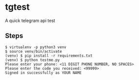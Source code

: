 # tgtest
A quick telegram api test

## Steps
    $ virtualenv -p python3 venv
    $ source venv/bin/activate
    (venv) $ pip install -r requirements.txt
    (venv) $ python testme.py
    Please enter your phone: <11 DIGIT PHONE NUMBER, NO SPACES>
    Please enter the code you received: <99999>
    Signed in successfully as YOUR NAME
